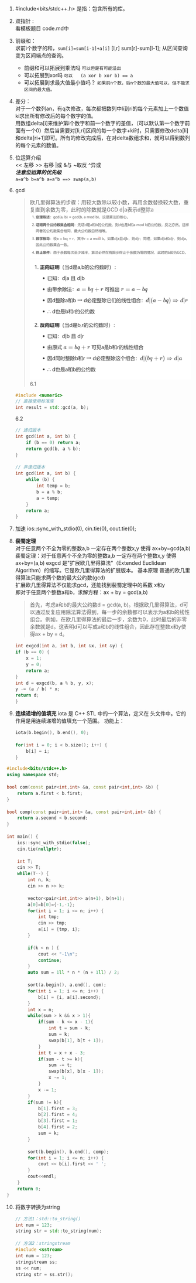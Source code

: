 1. #include<bits/stdc++.h>   是指：包含所有的库。
2. 双指针 :   
   看模板题目 code.md中
3. 前缀和：    
   求前i个数字的和，`sum[i]=sum[i-1]+a[i]`   [l,r]  sum[r]-sum[l-1]; 从区间查询变为区间端点的查询。    
   - 前缀和可以拓展到乘法吗  `可以但是有可能溢出`
   - 可以拓展到xor吗         `可以   (a xor b xor b) == a `
   - 可以拓展到求最大值最小值吗？ `如果前n个数，后n个数的最大值可以，但不能求区间的最大值。`
  
4. 差分：  
    对于一个数列an，有q次修改，每次都把数列中li到ri的每个元素加上一个数值ki求出所有修改后的每个数字的值。   
    用数组delta[i]来维护第i个数字和前一个数字的差值，（可以默认第一个数字前面有一个0）然后当需要对[li,ri]区间的每一个数字+ki时，只需要修改delta[li]和delta[ri+1]即可。所有的修改完成后，在对delta数组求和，就可以得到数列的每个元素的数值。
5. 位运算介绍  
    << 左移  >> 右移 |或 &与 ~取反 ^异或   
    ***注意位运算的优先级***    
    `a=a^b b=a^b a=a^b ==> swap(a,b)`
6. gcd
   > 欧几里得算法的步骤：用较大数除以较小数，再用余数替换较大数，重复直到余数为零，此时的除数就是GCD
   > d|a表示d整除a
   ![分步陈述](image-6.png)         
   ![一些证明](image-7.png)
   6.1
    ``` cpp
    #include <numeric>
    // 直接使用标准库
    int result = std::gcd(a, b);
    ```
    6.2
    ```cpp
    // 递归版本
    int gcd(int a, int b) {
        if (b == 0) return a;
        return gcd(b, a % b);
    }

    // 非递归版本
    int gcd(int a, int b) {
        while (b) {
            int temp = b;
            b = a % b;
            a = temp;
        }
        return a;
    }  
    ```
7. 加速
    ios::sync_with_stdio(0), cin.tie(0), cout.tie(0);

8. **裴蜀定理**     
   对于任意两个不全为零的整数a,b 一定存在两个整数x,y 使得 ax+by=gcd(a,b)
   裴蜀定理：对于任意两个不全为零的整数a,b 一定存在两个整数x,y 使得 ax+by=(a,b)
  exgcd 是"扩展欧几里得算法"（Extended Euclidean Algorithm）的缩写。它是欧几里得算法的扩展版本。 
    基本原理
    普通的欧几里得算法只能求两个数的最大公约数(gcd)     
    扩展欧几里得算法不仅能求gcd，还能找到裴蜀定理中的系数 x和y     
    即对于任意两个整数a和b，求解方程：ax + by = gcd(a,b)    
    > 首先，考虑a和b的最大公约数d = gcd(a, b)。根据欧几里得算法，d可以通过反复应用除法算法得到，每一步的余数都可以表示为a和b的线性组合。例如，在欧几里得算法的最后一步，余数为0，此时最后的非零余数就是d。这表明d可以写成a和b的线性组合，因此存在整数x和y使得ax + by = d。
    ```cpp 
    int exgcd(int a, int b, int &x, int &y) {
    if (b == 0) {
        x = 1;
        y = 0;
        return a;
    }
    int d = exgcd(b, a % b, y, x);
    y -= (a / b) * x;
    return d;
    }
    ```

9. **连续递增的值填充**
    iota 是 C++ STL 中的一个算法，定义在 <numeric> 头文件中。它的作用是用连续递增的值填充一个范围。
    功能上：   
    ```cpp
    iota(b.begin(), b.end(), 0);

    for(int i = 0; i < b.size(); i++) {
        b[i] = i;
    }
    ```
```cpp
#include<bits/stdc++.h>
using namespace std;

bool com(const pair<int,int> &a, const pair<int,int> &b) {
    return a.first < b.first;
}

bool comp(const pair<int,int> &a, const pair<int,int> &b) {
    return a.second < b.second;
}

int main() {
    ios::sync_with_stdio(false);
    cin.tie(nullptr);
    
    int T;
    cin >> T;
    while(T--) {
        int n, k;
        cin >> n >> k;
         
        vector<pair<int,int>> a(n+1), b(n+1);
        a[0]=b[0]={-1,-1};
        for(int i = 1; i <= n; i++) {
            int tmp;
            cin >> tmp;
            a[i] = {tmp, i};
        }
        
        if(k < n ) {
            cout << "-1\n";
            continue;
        } 
        auto sum = 1ll * n * (n + 1ll) / 2;
        
        sort(a.begin(), a.end(), com);
        for(int i = 1; i <= n; i++) {
            b[i] = {i, a[i].second};
        } 
        int x = n;
        while(sum > k && x > 1){
            if(sum - k <= x - 1){
                int t = sum - k;
                sum = k;
                swap(b[1], b[t + 1]);
            }
            int t = x + x - 3;
            if(sum - t >= k){
                sum -= t;
                swap(b[x], b[x - 1]);
                x -= 1;
            }
            x -= 1;
        }
        if(sum != k){
            b[1].first = 3;
            b[2].first = 4;
            b[3].first = 1;
            b[4].first = 2;
            sum = k;
        }
          
        sort(b.begin(), b.end(), comp);
        for(int i = 1; i <= n; i++) {
            cout << b[i].first << ' ';
        }
        cout<<endl;
    }
    return 0;
}
```
10. 将数字转换为string
    ```cpp
    // 方法1：std::to_string()
    int num = 123;
    string str = std::to_string(num);

    // 方法2：stringstream
    #include <sstream>
    int num = 123;
    stringstream ss;    
    ss << num;
    string str = ss.str();

    ```